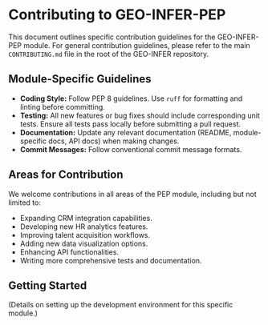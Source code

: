 # Contributing to GEO-INFER-PEP

This document outlines specific contribution guidelines for the GEO-INFER-PEP module.
For general contribution guidelines, please refer to the main `CONTRIBUTING.md` file in the root of the GEO-INFER repository.

## Module-Specific Guidelines

-   **Coding Style:** Follow PEP 8 guidelines. Use `ruff` for formatting and linting before committing.
-   **Testing:** All new features or bug fixes should include corresponding unit tests. Ensure all tests pass locally before submitting a pull request.
-   **Documentation:** Update any relevant documentation (README, module-specific docs, API docs) when making changes.
-   **Commit Messages:** Follow conventional commit message formats.

## Areas for Contribution

We welcome contributions in all areas of the PEP module, including but not limited to:

-   Expanding CRM integration capabilities.
-   Developing new HR analytics features.
-   Improving talent acquisition workflows.
-   Adding new data visualization options.
-   Enhancing API functionalities.
-   Writing more comprehensive tests and documentation.

## Getting Started

(Details on setting up the development environment for this specific module.) 